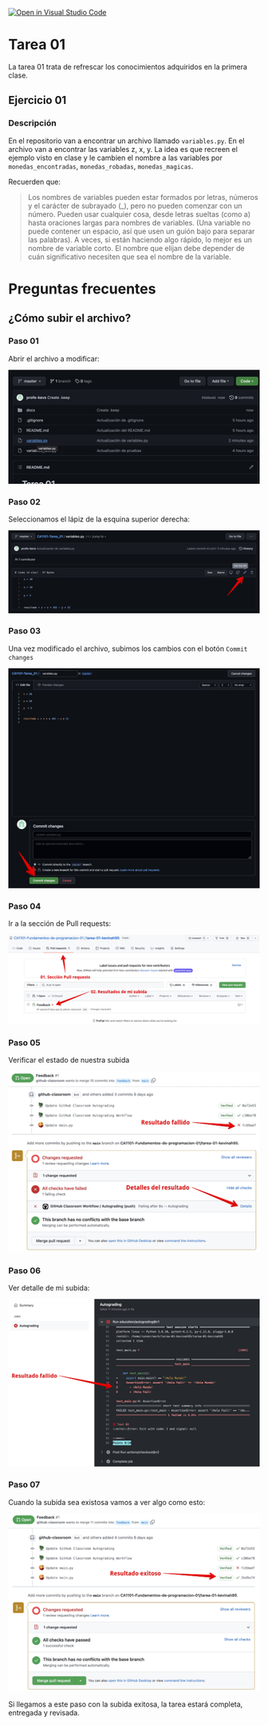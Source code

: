 [![Open in Visual Studio Code](https://classroom.github.com/assets/open-in-vscode-f059dc9a6f8d3a56e377f745f24479a46679e63a5d9fe6f495e02850cd0d8118.svg)](https://classroom.github.com/online_ide?assignment_repo_id=6988568&assignment_repo_type=AssignmentRepo)
# Tarea 01
La tarea 01 trata de refrescar los conocimientos adquiridos en la primera clase.

## Ejercicio 01

### Descripción

En el repositorio van a encontrar un archivo llamado `variables.py`. En el archivo van a encontrar las variables z, x, y. 
La idea es que recreen el ejemplo visto en clase y le cambien el nombre a las variables por `monedas_encontradas`, `monedas_robadas`, `monedas_magicas`.

Recuerden que: 


> Los nombres de variables pueden estar formados por letras, números y el carácter de subrayado (_), pero no pueden comenzar con un número. Pueden usar cualquier cosa, desde letras sueltas (como a) hasta oraciones largas para nombres de variables. (Una variable no puede contener un espacio, así que usen un guión bajo para separar las palabras). A veces, si están haciendo algo rápido, lo mejor es un nombre de variable corto. El nombre que elijan debe depender de cuán significativo necesiten que sea el nombre de la variable.



# Preguntas frecuentes

## ¿Cómo subir el archivo?

### Paso 01

Abrir el archivo a modificar:

![Editar Paso 01](docs/editar-paso-01.jpg?raw=true)

### Paso 02

Seleccionamos el lápiz de la esquina superior derecha:

![Editar Paso 02](docs/editar-paso-02.jpg?raw=true)

### Paso 03

Una vez modificado el archivo, subimos los cambios con el botón `Commit changes`

![Editar Paso 03](docs/editar-paso-03.jpg?raw=true)


### Paso 04

Ir a la sección de Pull requests:

![Editar Paso 04](docs/editar-paso-04.1.jpg?raw=true)

### Paso 05

Verificar el estado de nuestra subida

![Editar Paso 05](docs/editar-paso-05.jpg?raw=true)

### Paso 06

Ver detalle de mi subida:

![Editar Paso 06](docs/editar-paso-06.jpg?raw=true)

### Paso 07

Cuando la subida sea existosa vamos a ver algo como esto:

![Editar Paso 07](docs/editar-paso-07.jpg?raw=true)

Si llegamos a este paso con la subida exitosa, la tarea estará completa, entregada y revisada.

